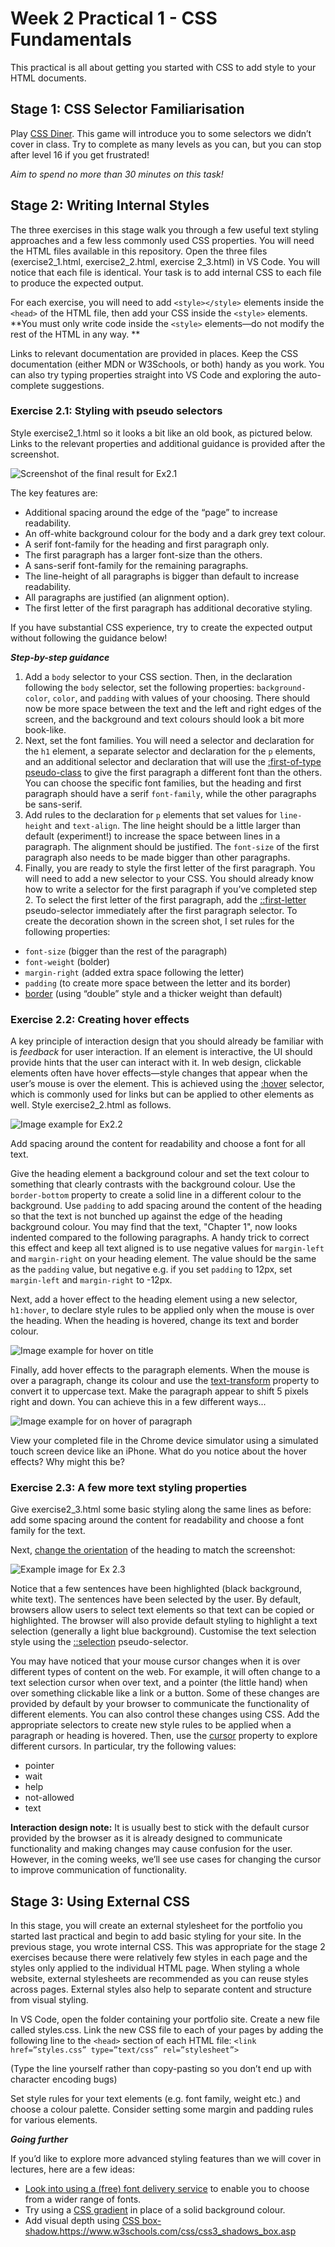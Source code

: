 # Week 2 Practical 1 - CSS Fundamentals

This practical is all about getting you started with CSS to add style to your HTML documents. 

## Stage 1: CSS Selector Familiarisation
Play [CSS Diner](https://flukeout.github.io/). This game will introduce you to some selectors we didn’t cover in class. Try to complete as many levels as you can, but you can stop after level 16 if you get frustrated! 

_Aim to spend no more than 30 minutes on this task!_

## Stage 2: Writing Internal Styles
The three exercises in this stage walk you through a few useful text styling approaches and a few less commonly used CSS properties. You will need the HTML files available in this repository.
Open the three files (exercise2_1.html, exercise2_2.html, exercise 2_3.html) in VS Code. You will notice that each file is identical. Your task is to add internal CSS to each file to produce the expected output.

For each exercise, you will need to add `<style></style>` elements inside the `<head>` of the HTML file, then add your CSS inside the `<style>` elements. **You must only write code inside the `<style>` elements—do not modify the rest of the HTML in any way. **

Links to relevant documentation are provided in places. Keep the CSS documentation (either MDN or W3Schools, or both) handy as you work. You can also try typing properties straight into VS Code and exploring the auto-complete suggestions.
### Exercise 2.1: Styling with pseudo selectors
Style exercise2_1.html so it looks a bit like an old book, as pictured below. Links to the relevant properties and additional guidance is provided after the screenshot. 

![Screenshot of the final result for Ex2.1](https://github.com/IM-WADD/Week2Practical1/assets/5978932/a19d39b8-2265-41a0-aed9-f2f6dbace3ee)

The key features are:
- Additional spacing around the edge of the “page” to increase readability.
- An off-white background colour for the body and a dark grey text colour.
- A serif font-family for the heading and first paragraph only.
- The first paragraph has a larger font-size than the others.
- A sans-serif font-family for the remaining paragraphs.
- The line-height of all paragraphs is bigger than default to increase readability.
- All paragraphs are justified (an alignment option).
- The first letter of the first paragraph has additional decorative styling.

If you have substantial CSS experience, try to create the expected output without following the guidance below!

_**Step-by-step guidance**_
1. Add a `body` selector to your CSS section. Then, in the declaration following the `body` selector, set the following properties: `background-color`, `color`, and `padding` with values of your choosing. There should now be more space between the text and the left and right edges of the screen, and the background and text colours should look a bit more book-like.
2. Next, set the font families. You will need a selector and declaration for the `h1` element, a separate selector and declaration for the `p` elements, and an additional selector and declaration that will use the [:first-of-type pseudo-class](https://developer.mozilla.org/en-US/docs/Web/CSS/:first-of-type) to give the first paragraph a different font than the others. You can choose the specific font families, but the heading and first paragraph should have a serif `font-family`, while the other paragraphs be sans-serif.
3. Add rules to the declaration for `p` elements that set values for `line-height` and `text-align`. The line height should be a little larger than default (experiment!) to increase the space between lines in a paragraph. The alignment should be justified. The `font-size` of the first paragraph also needs to be made bigger than other paragraphs.
4. Finally, you are ready to style the first letter of the first paragraph. You will need to add a new selector to your CSS. You should already know how to write a selector for the first paragraph if you’ve completed step 2. To select the first letter of the first paragraph, add the [::first-letter](https://developer.mozilla.org/en-US/docs/Web/CSS/::first-letter) pseudo-selector immediately  after the first paragraph selector. To create the decoration shown in the screen shot, I set rules for the following properties: 
- `font-size` (bigger than the rest of the paragraph)
- `font-weight` (bolder)
- `margin-right` (added extra space following the letter)
- `padding` (to create more space between the letter and its border)
- [border](https://css-tricks.com/almanac/properties/b/border/) (using “double” style and a thicker weight than default)

### Exercise 2.2: Creating hover effects
A key principle of interaction design that you should already be familiar with is _feedback_ for user interaction. If an element is interactive, the UI should provide hints that the user can interact with it. In web design, clickable elements often have hover effects—style changes that appear when the user’s mouse is over the element. This is achieved using the [:hover](https://www.w3schools.com/cssref/sel_hover.php) selector, which is commonly used for links but can be applied to other elements as well.
Style exercise2_2.html as follows.

![Image example for Ex2.2](https://github.com/IM-WADD/Week2Practical1/assets/5978932/6149cb4e-10d6-4829-b479-795053f85dbe)

Add spacing around the content for readability and choose a font for all text. 

Give the heading element a background colour and set the text colour to something that clearly contrasts with the background colour. Use the `border-bottom` property to create a solid line in a different colour to the background. Use `padding` to add spacing around the content of the heading so that the text is not bunched up against the edge of the heading background colour. You may find that the text, "Chapter 1", now looks indented compared to the following paragraphs. A handy trick to correct this effect and keep all text aligned is to use negative values for `margin-left` and `margin-right` on your heading element. The value should be the same as the `padding` value, but negative e.g. if you set `padding` to 12px, set `margin-left` and `margin-right` to -12px. 

Next, add a hover effect to the heading element using a new selector, `h1:hover`, to declare style rules to be applied only when the mouse is over the heading. When the heading is hovered, change its text and border colour.

![Image example for hover on title](https://github.com/IM-WADD/Week2Practical1/assets/5978932/fdb31348-6987-4adf-8306-9861a798d16b)

Finally, add hover effects to the paragraph elements. When the mouse is over a paragraph, change its colour and use the [text-transform](https://developer.mozilla.org/en-US/docs/Web/CSS/text-transform) property to convert it to uppercase text. Make the paragraph appear to shift 5 pixels right and down. You can achieve this in a few different ways...

![Image example for on hover of paragraph](https://github.com/IM-WADD/Week2Practical1/assets/5978932/888e4ba9-cf0e-4bad-a68a-06e2fd1cf262)

View your completed file in the Chrome device simulator using a simulated touch screen device like an iPhone. What do you notice about the hover effects? Why might this be?

### Exercise 2.3: A few more text styling properties
Give exercise2_3.html some basic styling along the same lines as before: add some spacing around the content for readability and choose a font family for the text. 

Next, [change the orientation](https://developer.mozilla.org/en-US/docs/Web/CSS/text-orientation) of the heading to match the screenshot:

![Example image for Ex 2.3](https://github.com/IM-WADD/Week2Practical1/assets/5978932/8b114b7d-1b71-4d87-90c9-b6cfa0feb7d7)

Notice that a few sentences have been highlighted (black background, white text). The sentences have been selected by the user. By default, browsers allow users to select text elements so that text can be copied or highlighted. The browser will also provide default styling to highlight a text selection (generally a light blue background). Customise the text selection style using the [::selection](https://developer.mozilla.org/en-US/docs/Web/CSS/::selection) pseudo-selector.

You may have noticed that your mouse cursor changes when it is over different types of content on the web. For example, it will often change to a text selection cursor when over text, and a pointer (the little hand) when over something clickable like a link or a button. Some of these changes are provided by default by your browser to communicate the functionality of different elements. You can also control these changes using CSS. Add the appropriate selectors to create new style rules to be applied when a paragraph or heading is hovered. Then, use the [cursor](https://developer.mozilla.org/en-US/docs/Web/CSS/cursor) property to explore different cursors. In particular, try the following values:
- pointer
- wait
- help
- not-allowed
- text

**Interaction design note:** It is usually best to stick with the default cursor provided by the browser as it is already designed to communicate functionality and making changes may cause confusion for the user. However, in the coming weeks, we’ll see use cases for changing the cursor to improve communication of functionality.

## Stage 3: Using External CSS
In this stage, you will create an external stylesheet for the portfolio you started last practical and begin to add basic styling for your site. In the previous stage, you wrote internal CSS. This was appropriate for the stage 2 exercises because there were relatively few styles in each page and the styles only applied to the individual HTML page. When styling a whole website, external stylesheets are recommended as you can reuse styles across pages. External styles also help to separate content and structure from visual styling.

In VS Code, open the folder containing your portfolio site. Create a new file called styles.css. Link the new CSS file to each of your pages by adding the following line to the `<head>` section of each HTML file:
```<link href=”styles.css” type=”text/css” rel=”stylesheet”>```

(Type the line yourself rather than copy-pasting so you don’t end up with character encoding bugs)

Set style rules for your text elements (e.g. font family, weight etc.) and choose a colour palette. Consider setting some margin and padding rules for various elements.

_**Going further**_

If you’d like to explore more advanced styling features than we will cover in lectures, here are a few ideas:
- [Look into using a (free) font delivery service](https://fonts.google.com/knowledge/using_type/using_web_fonts_from_a_font_delivery_service) to enable you to choose from a wider range of fonts.
- Try using a [CSS gradient](https://www.w3schools.com/css/css3_gradients.asp) in place of a solid background colour.
- Add visual depth using [CSS box-shadow.](https://www.w3schools.com/css/css3_shadows_box.asp)https://www.w3schools.com/css/css3_shadows_box.asp

